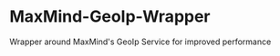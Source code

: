 MaxMind-GeoIp-Wrapper
=====================

Wrapper around MaxMind's GeoIp Service for improved performance